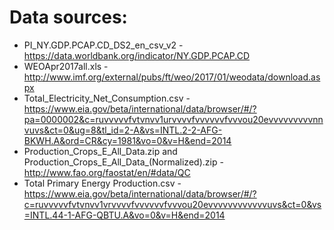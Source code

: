 # Data sources:

* PI_NY.GDP.PCAP.CD_DS2_en_csv_v2 - https://data.worldbank.org/indicator/NY.GDP.PCAP.CD
* WEOApr2017all.xls - http://www.imf.org/external/pubs/ft/weo/2017/01/weodata/download.aspx
* Total_Electricity_Net_Consumption.csv - https://www.eia.gov/beta/international/data/browser/#/?pa=0000002&c=ruvvvvvfvtvnvv1urvvvvfvvvvvvfvvvou20evvvvvvvvvnnvuvs&ct=0&ug=8&tl_id=2-A&vs=INTL.2-2-AFG-BKWH.A&ord=CR&cy=1981&vo=0&v=H&end=2014
* Production_Crops_E_All_Data.zip and Production_Crops_E_All_Data_(Normalized).zip - http://www.fao.org/faostat/en/#data/QC
* Total Primary Energy Production.csv - https://www.eia.gov/beta/international/data/browser/#/?c=ruvvvvvfvtvnvv1vrvvvvfvvvvvvfvvvou20evvvvvvvvvvvvuvs&ct=0&vs=INTL.44-1-AFG-QBTU.A&vo=0&v=H&end=2014
